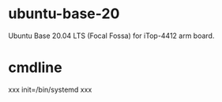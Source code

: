 # ubuntu-base-20
Ubuntu Base 20.04 LTS (Focal Fossa) for iTop-4412 arm board.

# cmdline
xxx init=/bin/systemd xxx
